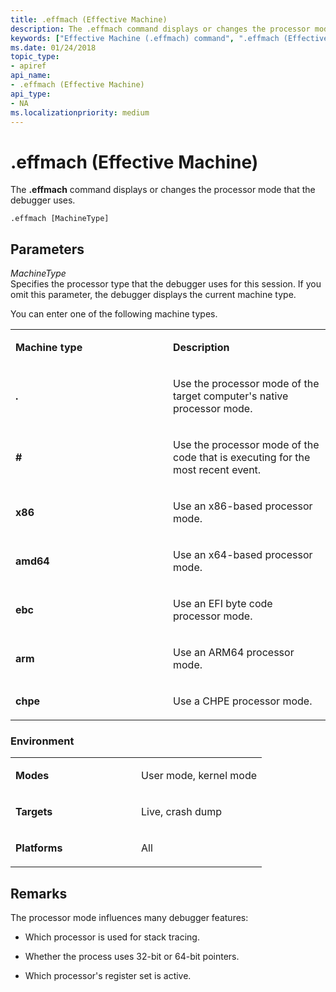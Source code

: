 ```yaml
---
title: .effmach (Effective Machine)
description: The .effmach command displays or changes the processor mode that the debugger uses.
keywords: ["Effective Machine (.effmach) command", ".effmach (Effective Machine) Windows Debugging"]
ms.date: 01/24/2018
topic_type:
- apiref
api_name:
- .effmach (Effective Machine)
api_type:
- NA
ms.localizationpriority: medium
---
```


# .effmach (Effective Machine)


The **.effmach** command displays or changes the processor mode that the debugger uses.

```dbgcmd
.effmach [MachineType]
```

## <span id="Parameters"></span><span id="parameters"></span><span id="PARAMETERS"></span>Parameters


<span id="_______MachineType______"></span><span id="_______machinetype______"></span><span id="_______MACHINETYPE______"></span> *MachineType*   
Specifies the processor type that the debugger uses for this session. If you omit this parameter, the debugger displays the current machine type.

You can enter one of the following machine types.

<table>
<colgroup>
<col width="50%" />
<col width="50%" />
</colgroup>
<tbody>
<tr class="odd">
<td align="left"><p><strong>Machine type</strong></p></td>
<td align="left"><p><strong>Description</strong></p></td>
</tr>
<tr class="even">
<td align="left"><p><strong>.</strong></p></td>
<td align="left"><p>Use the processor mode of the target computer's native processor mode.</p></td>
</tr>
<tr class="odd">
<td align="left"><p><strong>#</strong></p></td>
<td align="left"><p>Use the processor mode of the code that is executing for the most recent event.</p></td>
</tr>
<tr class="even">
<td align="left"><p><strong>x86</strong></p></td>
<td align="left"><p>Use an x86-based processor mode.</p></td>
</tr>
<tr class="odd">
<td align="left"><p><strong>amd64</strong></p></td>
<td align="left"><p>Use an x64-based processor mode.</p></td>
</tr>
<tr class="even">
<td align="left"><p><strong>ebc</strong></p></td>
<td align="left"><p>Use an EFI byte code processor mode.</p></td>
</tr>
</tr>
<tr class="odd">
<td align="left"><p><strong>arm</strong></p></td>
<td align="left"><p>Use an ARM64 processor mode.</p></td>
</tr>
</tr>
<tr class="evenodd">
<td align="left"><p><strong>chpe</strong></p></td>
<td align="left"><p>Use a CHPE processor mode.</p></td>
</tr>
</tbody>
</table>

 

### <span id="Environment"></span><span id="environment"></span><span id="ENVIRONMENT"></span>Environment

<table>
<colgroup>
<col width="50%" />
<col width="50%" />
</colgroup>
<tbody>
<tr class="odd">
<td align="left"><p><strong>Modes</strong></p></td>
<td align="left"><p>User mode, kernel mode</p></td>
</tr>
<tr class="even">
<td align="left"><p><strong>Targets</strong></p></td>
<td align="left"><p>Live, crash dump</p></td>
</tr>
<tr class="odd">
<td align="left"><p><strong>Platforms</strong></p></td>
<td align="left"><p>All</p></td>
</tr>
</tbody>
</table>

 

## Remarks

The processor mode influences many debugger features:

-   Which processor is used for stack tracing.

-   Whether the process uses 32-bit or 64-bit pointers.

-   Which processor's register set is active.

 

 





